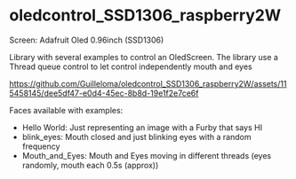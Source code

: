 # oledcontrol_SSD1306_raspberry2W

Screen: Adafruit Oled 0.96inch  (SSD1306) 

Library with several examples to control an OledScreen.
The library use a Thread queue control to let control independently mouth and eyes

https://github.com/Guilleloma/oledcontrol_SSD1306_raspberry2W/assets/115458145/dee5df47-e0d4-45ec-8b8d-19e1f2e7ce6f

Faces available with examples:
- Hello World: Just representing an image with a Furby that says HI
- blink_eyes: Mouth closed and just blinking eyes with a random frequency
- Mouth_and_Eyes: Mouth and Eyes moving in different threads (eyes randomly, mouth each 0.5s (approx))
